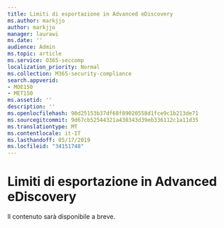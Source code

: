 ```yaml
---
title: Limiti di esportazione in Advanced eDiscovery
ms.author: markjjo
author: markjjo
manager: laurawi
ms.date: ''
audience: Admin
ms.topic: article
ms.service: O365-seccomp
localization_priority: Normal
ms.collection: M365-security-compliance
search.appverid:
- MOE150
- MET150
ms.assetid: ''
description: ''
ms.openlocfilehash: 90d25153b37df68f89020558d1fce9c1b213de71
ms.sourcegitcommit: 9d67cb52544321a430343d39eb336112c1a11d35
ms.translationtype: MT
ms.contentlocale: it-IT
ms.lasthandoff: 05/17/2019
ms.locfileid: "34151748"
---
```

# <a name="export-limits-in-advanced-ediscovery"></a>Limiti di esportazione in Advanced eDiscovery

Il contenuto sarà disponibile a breve.